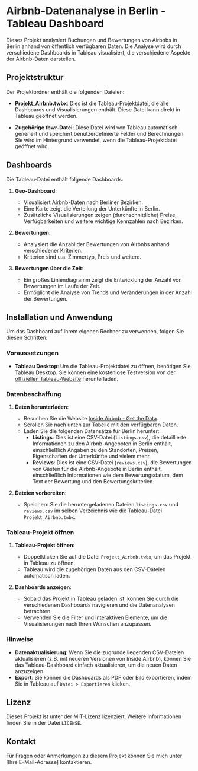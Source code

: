 # Airbnb-Datenanalyse in Berlin - Tableau Dashboard

Dieses Projekt analysiert Buchungen und Bewertungen von Airbnbs in Berlin anhand von öffentlich verfügbaren Daten. Die Analyse wird durch verschiedene Dashboards in Tableau visualisiert, die verschiedene Aspekte der Airbnb-Daten darstellen.

## Projektstruktur

Der Projektordner enthält die folgenden Dateien:

- **Projekt_Airbnb.twbx**: Dies ist die Tableau-Projektdatei, die alle Dashboards und Visualisierungen enthält. Diese Datei kann direkt in Tableau geöffnet werden.

- **Zugehörige tbwr-Datei**: Diese Datei wird von Tableau automatisch generiert und speichert benutzerdefinierte Felder und Berechnungen. Sie wird im Hintergrund verwendet, wenn die Tableau-Projektdatei geöffnet wird.

## Dashboards

Die Tableau-Datei enthält folgende Dashboards:

1. **Geo-Dashboard**:
   - Visualisiert Airbnb-Daten nach Berliner Bezirken.
   - Eine Karte zeigt die Verteilung der Unterkünfte in Berlin.
   - Zusätzliche Visualisierungen zeigen (durchschnittliche) Preise, Verfügbarkeiten und weitere wichtige Kennzahlen nach Bezirken.

2. **Bewertungen**:
   - Analysiert die Anzahl der Bewertungen von Airbnbs anhand verschiedener Kriterien.
   - Kriterien sind u.a. Zimmertyp, Preis und weitere.

3. **Bewertungen über die Zeit**:
   - Ein großes Liniendiagramm zeigt die Entwicklung der Anzahl von Bewertungen im Laufe der Zeit.
   - Ermöglicht die Analyse von Trends und Veränderungen in der Anzahl der Bewertungen.

## Installation und Anwendung

Um das Dashboard auf Ihrem eigenen Rechner zu verwenden, folgen Sie diesen Schritten:

### Voraussetzungen

- **Tableau Desktop**: Um die Tableau-Projektdatei zu öffnen, benötigen Sie Tableau Desktop. Sie können eine kostenlose Testversion von der [offiziellen Tableau-Website](https://www.tableau.com/de-de) herunterladen.

### Datenbeschaffung

1. **Daten herunterladen**:
   - Besuchen Sie die Website [Inside Airbnb - Get the Data](http://insideairbnb.com/get-the-data/).
   - Scrollen Sie nach unten zur Tabelle mit den verfügbaren Daten.
   - Laden Sie die folgenden Datensätze für Berlin herunter:
     - **Listings**: Dies ist eine CSV-Datei (`listings.csv`), die detaillierte Informationen zu den Airbnb-Angeboten in Berlin enthält, einschließlich Angaben zu den Standorten, Preisen, Eigenschaften der Unterkünfte und vielem mehr.
     - **Reviews**: Dies ist eine CSV-Datei (`reviews.csv`), die Bewertungen von Gästen für die Airbnb-Angebote in Berlin enthält, einschließlich Informationen wie dem Bewertungsdatum, dem Text der Bewertung und den Bewertungskriterien.

2. **Dateien vorbereiten**:
   - Speichern Sie die heruntergeladenen Dateien `listings.csv` und `reviews.csv` im selben Verzeichnis wie die Tableau-Datei `Projekt_Airbnb.twbx`.

### Tableau-Projekt öffnen

1. **Tableau-Projekt öffnen**:
   - Doppelklicken Sie auf die Datei `Projekt_Airbnb.twbx`, um das Projekt in Tableau zu öffnen.
   - Tableau wird die zugehörigen Daten aus den CSV-Dateien automatisch laden.

2. **Dashboards anzeigen**:
   - Sobald das Projekt in Tableau geladen ist, können Sie durch die verschiedenen Dashboards navigieren und die Datenanalysen betrachten.
   - Verwenden Sie die Filter und interaktiven Elemente, um die Visualisierungen nach Ihren Wünschen anzupassen.

### Hinweise

- **Datenaktualisierung**: Wenn Sie die zugrunde liegenden CSV-Dateien aktualisieren (z.B. mit neueren Versionen von Inside Airbnb), können Sie das Tableau-Dashboard einfach aktualisieren, um die neuen Daten anzuzeigen.
- **Export**: Sie können die Dashboards als PDF oder Bild exportieren, indem Sie in Tableau auf `Datei > Exportieren` klicken.

## Lizenz

Dieses Projekt ist unter der MIT-Lizenz lizenziert. Weitere Informationen finden Sie in der Datei `LICENSE`.

## Kontakt

Für Fragen oder Anmerkungen zu diesem Projekt können Sie mich unter [Ihre E-Mail-Adresse] kontaktieren.
